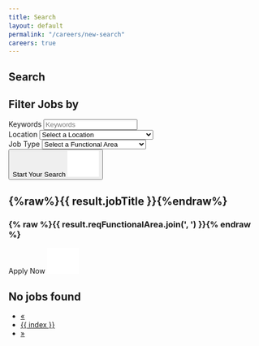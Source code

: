 ```yaml
---
title: Search
layout: default
permalink: "/careers/new-search"
careers: true
---
```

<section class="hero--search">
  <div class="container">
    <div class="row">
      <div class="col-md-10">
        <h1 class="title">Search</h1>
      </div>
    </div>
  </div>
</section>
<section class="search-results" id="app">
<div class="container">
<div class="row">
<div class="col-sm-4 col-sm-push-8 col--form" style="z-index: 09;">
<div class="search-form">
  <h2 class="form--title">Filter Jobs by</h2>
  <form action="search.html" method="GET">
    <div class="form-group">
      <label for="keywords" class="sr-only">Keywords</label>
      <input type="text" name="keywords" id="keywords" :value="searchKeyword" placeholder="Keywords"> <!-- v-model="searchKeyword" -->
    </div>
    <div class="form-group">
      <label for="location" class="sr-only">Location</label>
      <select :id="getLocations" id="location" name="location" :value="searchLocation">
      <!-- v-model="searchLocation" -->
      <option value="" selected>Select a Location</option>
      <option v-for="location in locations" :value="location">{%raw%}{{ location }}{%endraw%}</option>
      </select>
      </div>
    <div class="form-group">
      <label for="searchFunctionalArea" class="sr-only">Job Type</label>
      <select :title="getFunctionalAreas" id="searchFunctionalArea" name="functional_area" :value="searchFunctionalArea">
      <!-- v-model="searchFunctionalArea" -->
      <option value="" selected>Select a Functional Area</option>
      <option v-for="area in functionalAreas" :value="area">{%raw%}{{ area }}{%endraw%} </option>
      </select>
    </div>
    <div class="form-group">
      <button type="submit" class="btn btn-success btn-block">
      Start Your Search <img src="assets/build/img/icons/arrow-button.svg" alt="Arrow icon">
      </button>
      </div>
      </form>
    </div>
  </div>
  <div class="col-sm-8 col-sm-pull-4 col--results">
    <div class="jobs" v-if="filteredByAll && filteredByAll.length > 0">
      <div class="job job--1" v-for="(result, index) in filteredByAll">
        <h2 class="job--title">
        <a :href="applyLink + result.jobCode" target="_blank">{%raw%}{{ result.jobTitle }}{%endraw%}</a></h2>
        <h3 class="job--sub" v-if="result.reqFunctionalArea"> {% raw %}{{ result.reqFunctionalArea.join(', ') }}{% endraw %}</h3>
        <a :href="applyLink + result.jobCode" class="btn btn-primary" target="_blank"> Apply Now <img src="assets/build/img/icons/arrow-button.svg" alt="Arrow icon"></a>
      </div>
    <!-- /.job -->
    </div>
    <div v-else>
      <div class="job job--1">
        <h2 class="job--title"> No jobs found </h2>
      </div>
    </div>
  </div>
<div class="col-md-12">
<nav aria-label="Page navigation" v-if="!searchKeyword && !searchLocation && !searchFunctionalArea">
<ul class="pagination"><li v-if="pagination.page !== 1"><a href="javascript:void(0);" aria-label="Previous" @click="goToPage(pagination.page - 1)"><span aria-hidden="true">&laquo;</span></a></li><li v-for="index in pagination.totalPages" @click="goToPage(index)" :title="index" :class="{'active': pagination.page == index }"><a href="javascript:void(0);"> {{ index }} </a></li>
<li v-if="pagination.page < pagination.totalPages">
<a href="javascript:void(0);" aria-label="Next" @click="goToPage(pagination.page + 1)"><span aria-hidden="true">&raquo;</span></a></li>
</ul>
</nav>
</div>
</div>
</div>
</section>